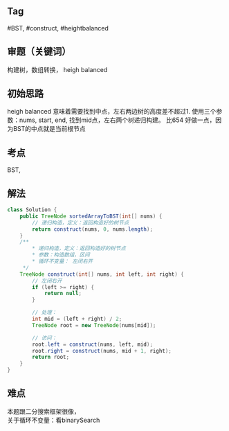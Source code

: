 ## Tag
#BST, #construct, #heightbalanced
## 审题（关键词） 
构建树，数组转换， heigh balanced

## 初始思路  
heigh balanced 意味着需要找到中点，左右两边树的高度差不超过1.
使用三个参数：nums, start, end,
找到mid点，左右两个树递归构建。
比654 好做一点，因为BST的中点就是当前根节点
## 考点  
BST,
## 解法 
```java
class Solution {
    public TreeNode sortedArrayToBST(int[] nums) {
        // 递归构造，定义：返回构造好的树节点
        return construct(nums, 0, nums.length);
    }
    /**
        * 递归构造，定义：返回构造好的树节点
        * 参数：构造数组，区间
        * 循环不变量： 左闭右开
     */
    TreeNode construct(int[] nums, int left, int right) {
        // 左闭右开
        if (left >= right) {
            return null;
        }

        // 处理：
        int mid = (left + right) / 2;
        TreeNode root = new TreeNode(nums[mid]);

        // 访问：
        root.left = construct(nums, left, mid);
        root.right = construct(nums, mid + 1, right);
        return root;
    }
}
```

## 难点
本题跟二分搜索框架很像，  
关于循环不变量：看binarySearch

